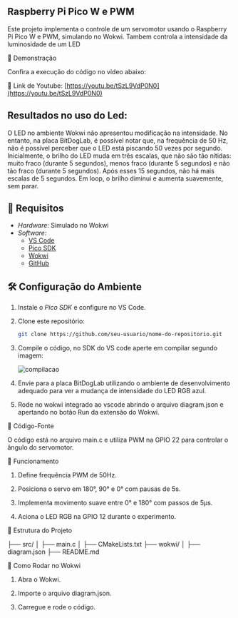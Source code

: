 ## Raspberry Pi Pico W e PWM

Este projeto implementa o controle de um servomotor usando o Raspberry Pi Pico W e PWM, simulando no Wokwi.
Tambem controla a intensidade da luminosidade de um LED

🎥 Demonstração

Confira a execução do código no vídeo abaixo:

🔗 Link de Youtube: [https://youtu.be/tSzL9VdP0N0](https://youtu.be/tSzL9VdP0N0)

## Resultados no uso do Led:

O LED no ambiente Wokwi não apresentou modificação na intensidade. No entanto, na placa BitDogLab, é possível notar que, na frequência de 50 Hz, não é possível perceber que o LED está piscando 50 vezes por segundo. Inicialmente, o brilho do LED muda em três escalas, que não são tão nítidas: muito fraco (durante 5 segundos), menos fraco (durante 5 segundos) e não tão fraco (durante 5 segundos). Após esses 15 segundos, não há mais escalas de 5 segundos. Em loop, o brilho diminui e aumenta suavemente, sem parar.

## 📌 Requisitos
- *Hardware*: Simulado no Wokwi
- *Software*:
  - [VS Code](https://code.visualstudio.com/)
  - [Pico SDK](https://github.com/raspberrypi/pico-sdk)
  - [Wokwi](https://wokwi.com/)
  - [GitHub](https://github.com/)

## 🛠️ Configuração do Ambiente
1. Instale o *Pico SDK* e configure no VS Code.
2. Clone este repositório:
   ```bash
   git clone https://github.com/seu-usuario/nome-do-repositorio.git
   

3. Compile o código, no SDK do VS code aperte em compilar segundo imagem:
   
   ![compilacao](TP_compilar.jpg)

4. Envie para a placa BitDogLab utilizando o ambiente de desenvolvimento adequado para ver a mudança de intensidade do LED RGB azul.

5. Rode no wokwi integrado ao vscode abrindo o arquivo diagram.json e apertando no botão Run da extensão do Wokwi.

📜 Código-Fonte

O código está no arquivo main.c e utiliza PWM na GPIO 22 para controlar o ângulo do servomotor.

🔧 Funcionamento

1. Define frequência PWM de 50Hz.


2. Posiciona o servo em 180°, 90° e 0° com pausas de 5s.


3. Implementa movimento suave entre 0° e 180° com passos de 5µs.


4. Aciona o LED RGB na GPIO 12 durante o experimento.



📂 Estrutura do Projeto

├── src/
│   ├── main.c
│   ├── CMakeLists.txt
├── wokwi/
│   ├── diagram.json
├── README.md


📌 Como Rodar no Wokwi

1. Abra o Wokwi.


2. Importe o arquivo diagram.json.


3. Carregue e rode o código.
